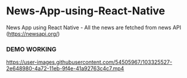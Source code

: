 # News-App-using-React-Native
News App using React Native - All the news are fetched from news API (https://newsapi.org/) 


### DEMO WORKING 

https://user-images.githubusercontent.com/54505967/103325527-2e648980-4a72-11eb-9f4e-41a92763c4c7.mp4

